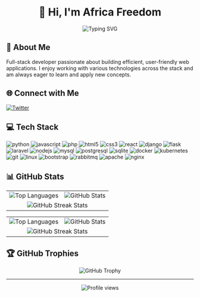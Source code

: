 <div align="center">
<h1>👋 Hi, I'm Africa Freedom</h1>

<img src="https://readme-typing-svg.herokuapp.com?font=Fira+Code&weight=600&size=24&duration=3000&pause=1000&color=1F6FEB&center=true&vCenter=true&width=600&lines=Full-Stack+Developer;Web+Application+Specialist;Problem+Solver;System+Engineer;DevOps+Practitioner;Cloud+Computing+Advocate;Software+Architect" alt="Typing SVG" />
</div>

## 💫 About Me
Full-stack developer passionate about building efficient, user-friendly web applications. I enjoy working with various technologies across the stack and am always eager to learn and apply new concepts.

## 🌐 Connect with Me
<div align="left">
  <a href="https://twitter.com/africa_ja17" target="_blank">
    <img src="https://img.shields.io/badge/Twitter-1DA1F2?style=flat-square&logo=twitter&logoColor=white" alt="Twitter" />
  </a>
</div>

## 💻 Tech Stack
<div align="left">
<img src="https://img.shields.io/badge/Python-3776AB?style=flat-square&logo=python&logoColor=white" alt="python" />
<img src="https://img.shields.io/badge/JavaScript-F7DF1E?style=flat-square&logo=javascript&logoColor=black" alt="javascript" />
<img src="https://img.shields.io/badge/PHP-777BB4?style=flat-square&logo=php&logoColor=white" alt="php" />
<img src="https://img.shields.io/badge/HTML5-E34F26?style=flat-square&logo=html5&logoColor=white" alt="html5" />
<img src="https://img.shields.io/badge/CSS3-1572B6?style=flat-square&logo=css3&logoColor=white" alt="css3" />
<img src="https://img.shields.io/badge/React-20232A?style=flat-square&logo=react&logoColor=61DAFB" alt="react" />
<img src="https://img.shields.io/badge/Django-092E20?style=flat-square&logo=django&logoColor=white" alt="django" />
<img src="https://img.shields.io/badge/Flask-000000?style=flat-square&logo=flask&logoColor=white" alt="flask" />
<img src="https://img.shields.io/badge/Laravel-FF2D20?style=flat-square&logo=laravel&logoColor=white" alt="laravel" />
<img src="https://img.shields.io/badge/Node.js-43853D?style=flat-square&logo=node.js&logoColor=white" alt="nodejs" />
<img src="https://img.shields.io/badge/MySQL-00000F?style=flat-square&logo=mysql&logoColor=white" alt="mysql" />
<img src="https://img.shields.io/badge/PostgreSQL-316192?style=flat-square&logo=postgresql&logoColor=white" alt="postgresql" />
<img src="https://img.shields.io/badge/SQLite-07405E?style=flat-square&logo=sqlite&logoColor=white" alt="sqlite" />
<img src="https://img.shields.io/badge/Docker-2496ED?style=flat-square&logo=docker&logoColor=white" alt="docker" />
<img src="https://img.shields.io/badge/Kubernetes-326CE5?style=flat-square&logo=kubernetes&logoColor=white" alt="kubernetes" />
<img src="https://img.shields.io/badge/Git-F05032?style=flat-square&logo=git&logoColor=white" alt="git" />
<img src="https://img.shields.io/badge/Linux-FCC624?style=flat-square&logo=linux&logoColor=black" alt="linux" />
<img src="https://img.shields.io/badge/Bootstrap-563D7C?style=flat-square&logo=bootstrap&logoColor=white" alt="bootstrap" />
<img src="https://img.shields.io/badge/RabbitMQ-FF6600?style=flat-square&logo=rabbitmq&logoColor=white" alt="rabbitmq" />
<img src="https://img.shields.io/badge/Apache-D22128?style=flat-square&logo=apache&logoColor=white" alt="apache" />
<img src="https://img.shields.io/badge/Nginx-009639?style=flat-square&logo=nginx&logoColor=white" alt="nginx" />
</div>

## 📊 GitHub Stats
<div align="center">
    <table>
        <tr>
            <td>
                <img src="https://github-readme-stats-git-masterrstaa-rickstaa.vercel.app/api/top-langs/?username=jataz&theme=transparent&hide_border=true&layout=compact" alt="Top Languages" />
            </td>
            <td>
                <img src="https://github-readme-stats-git-masterrstaa-rickstaa.vercel.app/api?username=jataz&theme=transparent&hide_border=true&include_all_commits=true&count_private=true" alt="GitHub Stats" />
            </td>
        </tr>
        <tr>
            <td colspan="2" align="center">
                <img src="https://streak-stats.demolab.com/?user=jataz&theme=transparent&hide_border=true" alt="GitHub Streak Stats" />
            </td>
        </tr>
    </table>
</div>


<div align="center">
    <table>
        <tr>
            <td>
                <picture>
                    <source media="(prefers-color-scheme: dark)" srcset="https://github-readme-stats.vercel.app/api/top-langs/?username=jataz&theme=dark&hide_border=true&layout=compact&bg_color=00000000&text_color=ffffff" />
                    <source media="(prefers-color-scheme: light)" srcset="https://github-readme-stats.vercel.app/api/top-langs/?username=jataz&theme=default&hide_border=true&layout=compact" />
                    <img src="https://github-readme-stats.vercel.app/api/top-langs/?username=jataz&theme=default&hide_border=true&layout=compact" alt="Top Languages" />
                </picture>
            </td>
            <td>
                <picture>
                    <source media="(prefers-color-scheme: dark)" srcset="https://github-readme-stats.vercel.app/api?username=jataz&theme=dark&hide_border=true&include_all_commits=true&count_private=true&bg_color=00000000&text_color=ffffff" />
                    <source media="(prefers-color-scheme: light)" srcset="https://github-readme-stats.vercel.app/api?username=jataz&theme=default&hide_border=true&include_all_commits=true&count_private=true" />
                    <img src="https://github-readme-stats.vercel.app/api?username=jataz&theme=default&hide_border=true&include_all_commits=true&count_private=true" alt="GitHub Stats" />
                </picture>
            </td>
        </tr>
        <tr>
            <td colspan="2" align="center">
                <picture>
                    <source media="(prefers-color-scheme: dark)" srcset="https://github-readme-streak-stats.herokuapp.com/?user=jataz&theme=dark&hide_border=true&background=00000000&currStreakLabel=ffffff&sideLabels=ffffff&dates=ffffff" />
                    <source media="(prefers-color-scheme: light)" srcset="https://github-readme-streak-stats.herokuapp.com/?user=jataz&theme=default&hide_border=true" />
                    <img src="https://github-readme-streak-stats.herokuapp.com/?user=jataz&theme=default&hide_border=true" alt="GitHub Streak Stats" />
                </picture>
            </td>
        </tr>
    </table>
</div>

## 🏆 GitHub Trophies
<div align="center">
  <img src="https://github-profile-trophy.vercel.app/?username=jataz&theme=discord&no-frame=true&no-bg=true&margin-w=4" alt="GitHub Trophy" />
</div>

---
<div align="center">
  <img src="https://komarev.com/ghpvc/?username=jataz&style=flat-square&color=2F495B" alt="Profile views" />
</div>
